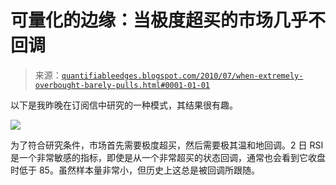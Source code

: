 <!--yml

category: 未分类

date: 2024-05-18 12:56:56

-->

# 可量化的边缘：当极度超买的市场几乎不回调

> 来源：[`quantifiableedges.blogspot.com/2010/07/when-extremely-overbought-barely-pulls.html#0001-01-01`](http://quantifiableedges.blogspot.com/2010/07/when-extremely-overbought-barely-pulls.html#0001-01-01)

以下是我昨晚在订阅信中研究的一种模式，其结果很有趣。

![](https://blogger.googleusercontent.com/img/b/R29vZ2xl/AVvXsEhHE5O9cQ8M8gZwKWwQlB35CoH89LqqksmahqlpSACJnCBmxQMeaQ0pTzX7EliHMT275CIwo0jaD1VrV571aFgaNYo7kYADBL8y1V5iVQODbazgIJuFZsbS0K8KM1yEfm7cHXMci4nvkuT_/s1600/2010-07-15+png.png)

为了符合研究条件，市场首先需要极度超买，然后需要极其温和地回调。2 日 RSI 是一个非常敏感的指标，即使是从一个非常超买的状态回调，通常也会看到它收盘时低于 85。虽然样本量非常小，但历史上这总是被回调所跟随。
